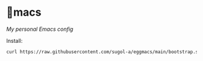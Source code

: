 # 🥚macs
*My personal Emacs config*

Install:

```sh
curl https://raw.githubusercontent.com/sugol-a/eggmacs/main/bootstrap.sh | bash
```
